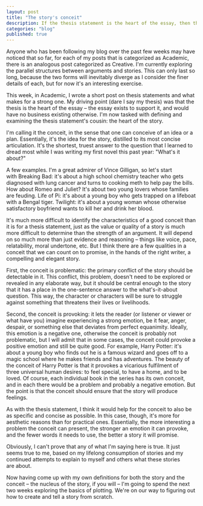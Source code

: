 ```yaml
---
layout: post
title: "The story's conceit"
description: If the thesis statement is the heart of the essay, then the conceit is the heart of the story.
categories: "blog"
published: true
---
```


Anyone who has been following my blog over the past few weeks may have noticed that so far, for each of my posts that is categorized as Academic, there is an analogous post categorized as Creative. I'm currently exploring the parallel structures between arguments and stories. This can only last so long, because the two forms will inevitably diverge as I consider the finer details of each, but for now it's an interesting exercise.

This week, in Academic, I wrote a short post on thesis statements and what makes for a strong one. My driving point (dare I say my thesis) was that the thesis is the heart of the essay – the essay exists to support it, and would have no business existing otherwise. I'm now tasked with defining and examining the thesis statement's cousin: the heart of the story.

I'm calling it the conceit, in the sense that one can conceive of an idea or a plan. Essentially, it's the idea for the story, distilled to its most concise articulation. It's the shortest, truest answer to the question that I learned to dread most while I was writing my first novel this past year: "What's it about?"

A few examples. I'm a great admirer of Vince Gilligan, so let's start with Breaking Bad: it's about a high school chemistry teacher who gets diagnosed with lung cancer and turns to cooking meth to help pay the bills. How about Romeo and Juliet? It's about two young lovers whose families are feuding. Life of Pi: it's about a young boy who gets trapped on a lifeboat with a Bengal tiger. Twilight: it's about a young woman whose otherwise satisfactory boyfriend wants to kill her and drink her blood.

It's much more difficult to identify the characteristics of a good conceit than it is for a thesis statement, just as the value or quality of a story is much more difficult to determine than the strength of an argument. It will depend on so much more than just evidence and reasoning – things like voice, pace, relatability, moral undertone, etc. But I think there are a few qualities in a conceit that we can count on to promise, in the hands of the right writer, a compelling and elegant story.

First, the conceit is problematic: the primary conflict of the story should be detectable in it. This conflict, this problem, doesn't need to be explored or revealed in any elaborate way, but it should be central enough to the story that it has a place in the one-sentence answer to the what's-it-about question. This way, the character or characters will be sure to struggle against something that threatens their lives or livelihoods.

Second, the conceit is provoking: it lets the reader (or listener or viewer or what have you) imagine experiencing a strong emotion, be it fear, anger, despair, or something else that deviates from perfect equanimity. Ideally, this emotion is a negative one, otherwise the conceit is probably not problematic, but I will admit that in some cases, the conceit could provoke a positive emotion and still be quite good. For example, Harry Potter: it's about a young boy who finds out he is a famous wizard and goes off to a magic school where he makes friends and has adventures. The beauty of the conceit of Harry Potter is that it provokes a vicarious fulfilment of three universal human desires: to feel special, to have a home, and to be loved. Of course, each individual book in the series has its own conceit, and in each there would be a problem and probably a negative emotion. But the point is that the conceit should ensure that the story will produce feelings.

As with the thesis statement, I think it would help for the conceit to also be as specific and concise as possible. In this case, though, it's more for aesthetic reasons than for practical ones. Essentially, the more interesting a problem the conceit can present, the stronger an emotion it can provoke, and the fewer words it needs to use, the better a story it will promise.

Obviously, I can't prove that any of what I'm saying here is true. It just seems true to me, based on my lifelong consumption of stories and my continued attempts to explain to myself and others what these stories are about.

Now having come up with my own definitions for both the story and the conceit – the nucleus of the story, if you will – I'm going to spend the next two weeks exploring the basics of plotting. We're on our way to figuring out how to create and tell a story from scratch.